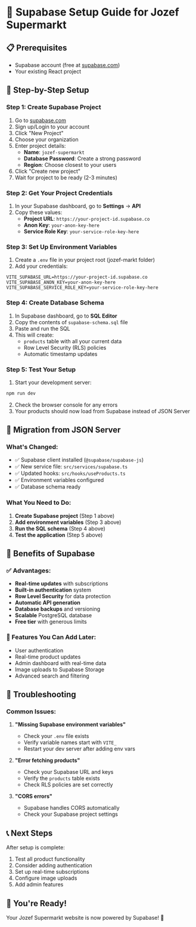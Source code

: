 # 🚀 Supabase Setup Guide for Jozef Supermarkt

## 📋 Prerequisites
- Supabase account (free at [supabase.com](https://supabase.com))
- Your existing React project

## 🎯 Step-by-Step Setup

### Step 1: Create Supabase Project
1. Go to [supabase.com](https://supabase.com)
2. Sign up/Login to your account
3. Click "New Project"
4. Choose your organization
5. Enter project details:
   - **Name**: `jozef-supermarkt`
   - **Database Password**: Create a strong password
   - **Region**: Choose closest to your users
6. Click "Create new project"
7. Wait for project to be ready (2-3 minutes)

### Step 2: Get Your Project Credentials
1. In your Supabase dashboard, go to **Settings** → **API**
2. Copy these values:
   - **Project URL**: `https://your-project-id.supabase.co`
   - **Anon Key**: `your-anon-key-here`
   - **Service Role Key**: `your-service-role-key-here`

### Step 3: Set Up Environment Variables
1. Create a `.env` file in your project root (jozef-markt folder)
2. Add your credentials:
```env
VITE_SUPABASE_URL=https://your-project-id.supabase.co
VITE_SUPABASE_ANON_KEY=your-anon-key-here
VITE_SUPABASE_SERVICE_ROLE_KEY=your-service-role-key-here
```

### Step 4: Create Database Schema
1. In Supabase dashboard, go to **SQL Editor**
2. Copy the contents of `supabase-schema.sql` file
3. Paste and run the SQL
4. This will create:
   - `products` table with all your current data
   - Row Level Security (RLS) policies
   - Automatic timestamp updates

### Step 5: Test Your Setup
1. Start your development server:
```bash
npm run dev
```
2. Check the browser console for any errors
3. Your products should now load from Supabase instead of JSON Server

## 🔄 Migration from JSON Server

### What's Changed:
- ✅ Supabase client installed (`@supabase/supabase-js`)
- ✅ New service file: `src/services/supabase.ts`
- ✅ Updated hooks: `src/hooks/useProducts.ts`
- ✅ Environment variables configured
- ✅ Database schema ready

### What You Need to Do:
1. **Create Supabase project** (Step 1 above)
2. **Add environment variables** (Step 3 above)
3. **Run the SQL schema** (Step 4 above)
4. **Test the application** (Step 5 above)

## 🎯 Benefits of Supabase

### ✅ Advantages:
- **Real-time updates** with subscriptions
- **Built-in authentication** system
- **Row Level Security** for data protection
- **Automatic API generation**
- **Database backups** and versioning
- **Scalable** PostgreSQL database
- **Free tier** with generous limits

### 🔧 Features You Can Add Later:
- User authentication
- Real-time product updates
- Admin dashboard with real-time data
- Image uploads to Supabase Storage
- Advanced search and filtering

## 🚨 Troubleshooting

### Common Issues:
1. **"Missing Supabase environment variables"**
   - Check your `.env` file exists
   - Verify variable names start with `VITE_`
   - Restart your dev server after adding env vars

2. **"Error fetching products"**
   - Check your Supabase URL and keys
   - Verify the `products` table exists
   - Check RLS policies are set correctly

3. **"CORS errors"**
   - Supabase handles CORS automatically
   - Check your Supabase project settings

## 📞 Next Steps

After setup is complete:
1. Test all product functionality
2. Consider adding authentication
3. Set up real-time subscriptions
4. Configure image uploads
5. Add admin features

## 🎉 You're Ready!

Your Jozef Supermarkt website is now powered by Supabase! 🚀 